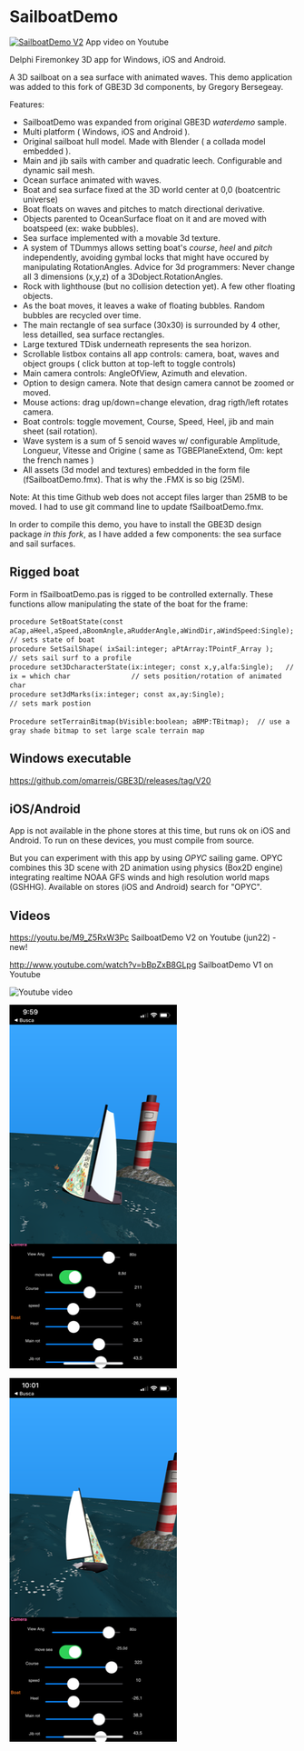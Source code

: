 # SailboatDemo

[![SailboatDemo V2](https://img.youtube.com/vi/M9_Z5RxW3Pc/0.jpg)](https://www.youtube.com/watch?v=M9_Z5RxW3Pc)
App video on Youtube

Delphi Firemonkey 3D app for Windows, iOS and Android.

A 3D sailboat on a sea surface with animated waves. 
This demo application was added to this fork of GBE3D 3d components, by Gregory Bersegeay. 

Features:
* SailboatDemo was expanded from original GBE3D *waterdemo* sample.
* Multi platform ( Windows, iOS and Android ).
* Original sailboat hull model. Made with Blender ( a collada model embedded ). 
* Main and jib sails with camber and quadratic leech. Configurable and dynamic sail mesh.
* Ocean surface animated with waves. 
* Boat and sea surface fixed at the 3D world center at 0,0 (boatcentric universe)   
* Boat floats on waves and pitches to match directional derivative.
* Objects parented to OceanSurface float on it and are moved with boatspeed (ex: wake bubbles). 
* Sea surface implemented with a movable 3d texture. 
* A system of TDummys allows setting boat's *course*, *heel* and *pitch* independently, avoiding gymbal locks that might have occured by manipulating RotationAngles. Advice for 3d programmers: Never change all 3 dimensions (x,y,z) of a 3Dobject.RotationAngles.
* Rock with lighthouse (but no collision detection yet). A few other floating objects. 
* As the boat moves, it leaves a wake of floating bubbles. Random bubbles are recycled over time.  
* The main rectangle of sea surface (30x30) is surrounded by 4 other, less detailled, sea surface rectangles.  
* Large textured TDisk underneath represents the sea horizon.
* Scrollable listbox contains all app controls: camera, boat, waves and object groups ( click button at top-left to toggle controls) 
* Main camera controls: AngleOfView, Azimuth and elevation. 
* Option to design camera. Note that design camera cannot be zoomed or moved.
* Mouse actions: drag up/down=change elevation, drag rigth/left rotates camera.
* Boat controls: toggle movement, Course, Speed, Heel, jib and main sheet (sail rotation).
* Wave system is a sum of 5 senoid waves w/ configurable Amplitude, Longueur, Vitesse and Origine ( same as TGBEPlaneExtend, Om: kept the french names ) 
* All assets (3d model and textures) embedded in the form file (fSailboatDemo.fmx). That is why the .FMX is so big (25M). 
 
Note: At this time Github web does not accept files larger than 25MB to be moved. I had to use git command line to update fSailboatDemo.fmx.

In order to compile this demo, you have to install the GBE3D design package *in this fork*,
as I have added a few components: the sea surface and sail surfaces.

## Rigged boat

Form in fSailboatDemo.pas is rigged to be controlled externally.  These functions allow manipulating the state of the boat for the frame:

    procedure SetBoatState(const aCap,aHeel,aSpeed,aBoomAngle,aRudderAngle,aWindDir,aWindSpeed:Single);  // sets state of boat 
    procedure SetSailShape( ixSail:integer; aPtArray:TPointF_Array );                                    // sets sail surf to a profile
    procedure set3DcharacterState(ix:integer; const x,y,alfa:Single);   // ix = which char               // sets position/rotation of animated char
    procedure set3dMarks(ix:integer; const ax,ay:Single);                                                // sets mark postion
    
    Procedure setTerrainBitmap(bVisible:boolean; aBMP:TBitmap);  // use a gray shade bitmap to set large scale terrain map                     


## Windows executable
https://github.com/omarreis/GBE3D/releases/tag/V20

## iOS/Android

App is not available in the phone stores at this time, but runs ok on iOS and Android.
To run on these devices, you must compile from source.

But you can experiment with this app by using *OPYC* sailing game. OPYC combines this 3D scene with 2D animation using physics (Box2D engine) integrating realtime NOAA GFS winds and high resolution world maps (GSHHG). Available on stores (iOS and Android) search for "OPYC". 

## Videos

https://youtu.be/M9_Z5RxW3Pc   SailboatDemo V2 on Youtube (jun22) - new!

http://www.youtube.com/watch?v=bBpZxB8GLpg   SailboatDemo V1 on Youtube

![Youtube video](https://img.youtube.com/vi/bBpZxB8GLpg/0.jpg) 

![app screenshot2](Screenshot2.png)

![app screenshot1](Screenshot1.png)

